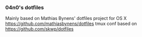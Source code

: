 ### 04n0's dotfiles

Mainly based on Mathias Bynens' dotfiles project for OS X https://github.com/mathiasbynens/dotfiles
tmux conf based on https://github.com/skwp/dotfiles
